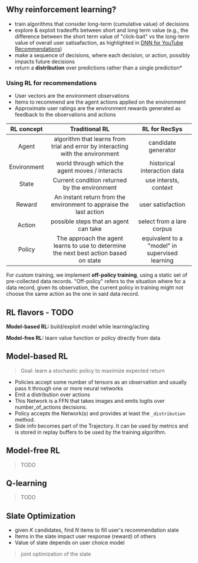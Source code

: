 ## Why reinforcement learning?
* train algorithms that consider long-term (cumulative value) of decisions
* explore & exploit tradeoffs between short and long term value (e.g., the difference between the short term value of "click-bait" vs the long-term value of overall user satisafaction, as highlighted in  [DNN for YouTube Recommendations](https://static.googleusercontent.com/media/research.google.com/en//pubs/archive/45530.pdf))
* make a sequence of decisions, where each decision, or action, possibly impacts future decisions
* return a **distribution** over predictions rather than a single prediction*

### Using RL for recommendations
* User vectors are the environment observations
* Items to recommend are the agent actions applied on the environment
* Approximate user ratings are the environment rewards generated as feedback to the observations and actions

| RL concept | Traditional RL | RL for RecSys |
| :--------: | :------------: | :-----------: |
|   Agent    | algorithm that learns from trial and error by interacting with the environment | candidate generator |
| Environment| world through which the agent moves / interacts | historical interaction data | 
|   State    | Current condition returned by the environment | use intersts, context |
|   Reward   | An instant return from the environment to appraise the last action | user satisfaction |
|   Action   | possible steps that an agent can take | select from a lare corpus |
|   Policy   | The approach the agent learns to use to determine the next best action based on state | equivalent to a "model" in supervised learning |

For custom training, we implement **off-policy training**, using a static set of pre-collected data records. "Off-policy" refers to the situation where for a data record, given its observation, the current policy in training might not choose the same action as the one in said data record.

## RL flavors - TODO

**Model-based RL:** build/exploit model while learning/acting

**Model-free RL:** learn value function or policy directly from data

## Model-based RL
> Goal: learn a stochastic policy to maximize expected return

* Policies accept some number of tensors as an observation and usually pass it through one or more neural networks
* Emit a distribution over actions
* This Network is a FFN that takes images and emits logits over number_of_actions decisions.
* Policy accepts the Network(s) and provides at least the `_distribution` method.
* Side info becomes part of the Trajectory.  It can be used by metrics and is stored in replay buffers to be used by the training algorithm.

## Model-free RL

> TODO

## Q-learning

> TODO

## Slate Optimization
* given *K* candidates, find *N* items to fill user's recommendation slate
* Items in the slate impact user response (reward) of others 
* Value of slate depends on user choice model

> joint optimization of the slate
